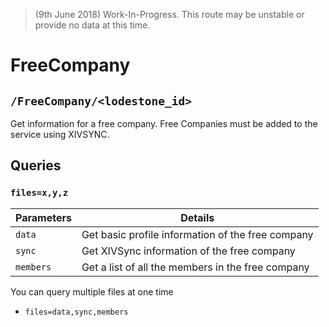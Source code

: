 
> (9th June 2018) Work-In-Progress. This route may be unstable or provide no data at this time.  
  
# FreeCompany
  
## `/FreeCompany/<lodestone_id>`    

Get information for a free company. Free Companies must be added to the service using XIVSYNC. 
    
## Queries    
    
### `files=x,y,z`

| Parameters| Details |  
|--|--|  
| `data` | Get basic profile information of the free company |  
| `sync` | Get XIVSync information of the free company |  
| `members` | Get a list of all the members in the free company |  
        
You can query multiple files at one time    
    
- `files=data,sync,members`
